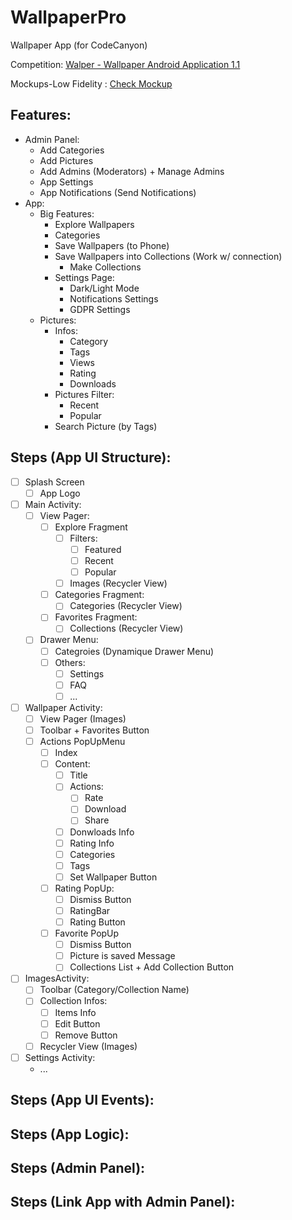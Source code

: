 # WallpaperPro
Wallpaper App (for CodeCanyon)

Competition: [Walper - Wallpaper Android Application 1.1](https://codecanyon.net/item/walper-wallpaper-android-application-10/23448932?s_rank=2)

Mockups-Low Fidelity : [Check Mockup](./20190416_081423.jpg)

<h2>Features:</h2>

- Admin Panel:
  - Add Categories
  - Add Pictures
  - Add Admins (Moderators) + Manage Admins
  - App Settings
  - App Notifications (Send Notifications)
- App:
  - Big Features:
    - Explore Wallpapers
    - Categories
    - Save Wallpapers (to Phone)
    - Save Wallpapers into Collections (Work w/ connection)
      + Make Collections
    - Settings Page:
      + Dark/Light Mode
      + Notifications Settings
      + GDPR Settings
  - Pictures:
    - Infos:
      - Category
      - Tags
      - Views
      - Rating
      - Downloads
    - Pictures Filter:
      - Recent
      - Popular
    - Search Picture (by Tags)
    
<h2>Steps (App UI Structure):</h2>

- [ ] Splash Screen
  + [ ] App Logo
- [ ] Main Activity:
  - [ ] View Pager:
    - [ ] Explore Fragment
      - [ ] Filters:
        - [ ] Featured
        - [ ] Recent
        - [ ] Popular
      - [ ] Images (Recycler View)
    - [ ] Categories Fragment:
      - [ ] Categories (Recycler View)
    - [ ] Favorites Fragment:
      - [ ] Collections (Recycler View)
  - [ ] Drawer Menu:
    - [ ] Categroies (Dynamique Drawer Menu)
    - [ ] Others:
      - [ ] Settings
      - [ ] FAQ
      - [ ] ...
- [ ] Wallpaper Activity:
  - [ ] View Pager (Images)
  - [ ] Toolbar + Favorites Button
  - [ ] Actions PopUpMenu
    - [ ] Index
    - [ ] Content:
      - [ ] Title
      - [ ] Actions:
        - [ ] Rate
        - [ ] Download
        - [ ] Share
      - [ ] Donwloads Info
      - [ ] Rating Info
      - [ ] Categories
      - [ ] Tags
      - [ ] Set Wallpaper Button
    + [ ] Rating PopUp:
      - [ ] Dismiss Button
      - [ ] RatingBar
      - [ ] Rating Button
    + [ ] Favorite PopUp
      - [ ] Dismiss Button
      - [ ] Picture is saved Message
      - [ ] Collections List + Add Collection Button
- [ ] ImagesActivity:
  - [ ] Toolbar (Category/Collection Name)
  - [ ] Collection Infos:
    - [ ] Items Info
    - [ ] Edit Button
    - [ ] Remove Button
  - [ ] Recycler View (Images)
- [ ] Settings Activity:
  - ...

<h2>Steps (App UI Events):</h2>

<h2>Steps (App Logic):</h2>

<h2>Steps (Admin Panel):</h2>

<h2>Steps (Link App with Admin Panel):</h2>
